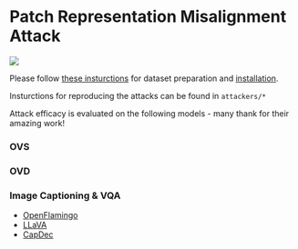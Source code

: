 # Patch Representation Misalignment Attack
<a href="https://arxiv.org/abs/2403.12693"><img src="https://img.shields.io/badge/arXiv-2403.12693-B31B1B"></a>

Please follow [these insturctions](targets/ovs/CAT-Seg/datasets/README.md) for dataset preparation and [installation](targets/ovs/CAT-Seg/INSTALL.md). 

Insturctions for reproducing the attacks can be found in `attackers/*`

Attack efficacy is evaluated on the following models - many thank for their amazing work!
### OVS
### OVD
### Image Captioning & VQA
- [OpenFlamingo](https://github.com/mlfoundations/open_flamingo)
- [LLaVA](github.com/haotian-liu/LLaVA) 
- [CapDec](https://github.com/DavidHuji/CapDec)
